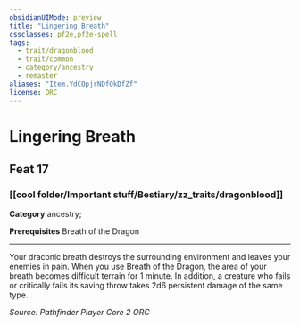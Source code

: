 ```yaml
---
obsidianUIMode: preview
title: "Lingering Breath"
cssclasses: pf2e,pf2e-spell
tags:
  - trait/dragonblood
  - trait/common
  - category/ancestry
  - remaster
aliases: "Item.YdCOpjrNDfOkDfZf"
license: ORC
---
```

# Lingering Breath
## Feat 17
### [[cool folder/Important stuff/Bestiary/zz_traits/dragonblood]]

**Category** ancestry; 



**Prerequisites** Breath of the Dragon
* * *
Your draconic breath destroys the surrounding environment and leaves your enemies in pain. When you use Breath of the Dragon, the area of your breath becomes difficult terrain for 1 minute. In addition, a creature who fails or critically fails its saving throw takes 2d6 persistent damage of the same type.

*Source: Pathfinder Player Core 2*
*ORC*